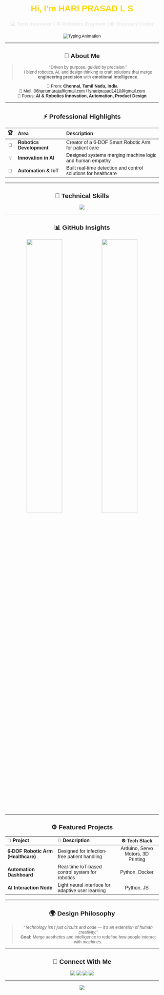 <!-- 🌟 Professional Golden-Black GitHub Profile for Hari Prasad L S -->
<div align="center" style="font-family: Arial, sans-serif;">

<h1 style="color:#FFD700; font-family: Arial, sans-serif;">Hi, I'm HARI PRASAD L S</h1>
<h3 style="color:#EAEAEA;">💻 Tech Innovator | ⚙️ Robotics Engineer | 🌐 Visionary Coder</h3>

<img src="https://readme-typing-svg.herokuapp.com?font=Arial&size=30&pause=800&color=FFD700&center=true&vCenter=true&width=700&lines=Building+Technology+That+Feels+Alive+⚡;Where+Precision+Meets+Imagination.;Designing+The+Future+Through+Code." alt="Typing Animation"/>

---

## 🎯 About Me
> “Driven by purpose, guided by precision.”  
> I blend robotics, AI, and design thinking to craft solutions that merge **engineering precision** with **emotional intelligence**.

📍 From: **Chennai, Tamil Nadu, India**  
💌 Mail: [06hariumaraja@gmail.com](mailto:06hariumaraja@gmail.com) / [lshariprasad1410@gmail.com](mailto:lshariprasad1410@gmail.com)  
🚀 Focus: **AI & Robotics Innovation, Automation, Product Design**

---

## ⚡ Professional Highlights
| 🏆 | Area | Description |
|:--:|:----------------------|:------------------------------------------------------------|
| 🤖 | **Robotics Development** | Creator of a 6-DOF Smart Robotic Arm for patient care |
| 💡 | **Innovation in AI** | Designed systems merging machine logic and human empathy |
| 🔧 | **Automation & IoT** | Built real-time detection and control solutions for healthcare |

---

## 🧠 Technical Skills
<p align="center">
  <img src="https://skillicons.dev/icons?i=python,arduino,solidworks,js,html,css,git,github,docker,vscode" />
</p>

---

## 📊 GitHub Insights
<p align="center">
  <img src="https://github-readme-stats.vercel.app/api?username=lshariprasad&show_icons=true&theme=dark&hide_border=true&title_color=FFD700&icon_color=FFD700&text_color=ffffff" width="48%"/>
  <img src="https://github-readme-streak-stats.herokuapp.com/?user=lshariprasad&theme=dark&hide_border=true&ring=FFD700&fire=FFD700&currStreakLabel=ffffff" width="48%"/>
</p>

---

## ⚙️ Featured Projects
| 🔧 Project | 💬 Description | ⚙️ Tech Stack |
|:-----------|:----------------|:-------------:|
| **6-DOF Robotic Arm (Healthcare)** | Designed for infection-free patient handling | Arduino, Servo Motors, 3D Printing |
| **Automation Dashboard** | Real-time IoT-based control system for robotics | Python, Docker |
| **AI Interaction Node** | Light neural interface for adaptive user learning | Python, JS |

---

## 🌍 Design Philosophy
> *“Technology isn’t just circuits and code — it’s an extension of human creativity.”*  
> **Goal:** Merge aesthetics and intelligence to redefine how people interact with machines.

---

## 💬 Connect With Me
<p align="center">
<a href="https://github.com/lshariprasad"><img src="https://img.shields.io/badge/GitHub-000000?style=for-the-badge&logo=github&logoColor=FFD700" /></a>
<a href="https://x.com/ls_hariprasad"><img src="https://img.shields.io/badge/Twitter-000000?style=for-the-badge&logo=twitter&logoColor=ffffff" /></a>
<a href="https://linkedin.com/in/lshariprasad1410"><img src="https://img.shields.io/badge/LinkedIn-000000?style=for-the-badge&logo=linkedin&logoColor=FFD700" /></a>
<a href="mailto:06hariumaraja@gmail.com"><img src="https://img.shields.io/badge/Email-000000?style=for-the-badge&logo=gmail&logoColor=FFD700" /></a>
</p>

---

<p align="center"><img src="https://capsule-render.vercel.app/api?type=waving&color=FFD700&height=90&section=footer"/></p>

</div>
